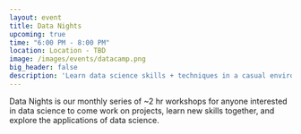```yaml
---
layout: event
title: Data Nights
upcoming: true
time: "6:00 PM - 8:00 PM"
location: Location - TBD
image: /images/events/datacamp.png
big_header: false
description: 'Learn data science skills + techniques in a casual environment with PDSG! We’ll be using online course material sponsored by <a href="https://www.datacamp.com/" target="_blank">DataCamp</a>, with student-led tutorials on different skills each month. Free food/refreshments provided!'
---
```


Data Nights is our monthly series of ~2 hr workshops for anyone interested in data science to come work on projects, learn new skills together, and explore the applications of data science.
